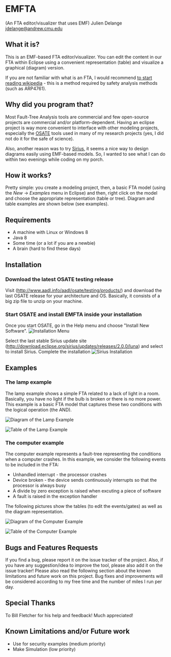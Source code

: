 # EMFTA
(An FTA editor/visualizer that uses EMF)
                             Julien Delange <jdelange@andrew.cmu.edu>

## What it is?
This is an EMF-based FTA editor/visualizer. You can edit the content
in our FTA within Eclipse using a convenient representation (table)
and visualize a graphical (diagram) version.

If you are not familiar with what is an FTA, I would recommend
[to start reading wikipedia](http://en.wikipedia.org/wiki/Fault_tree_analysis) - this
is a method required by safety analysis methods (such as ARP4761).


## Why did you program that?
Most Fault-Tree Analysis tools are commercial and few open-source projects
are commercial and/or platform-dependent. Having an eclipse project
is way more convenient to interface with other modeling projects, 
especially the [OSATE](https://github.com/osate) tools used in many
of my research projects (yes, I did not do it for the safe of science).

Also, another reason was to try [Sirius](https://www.eclipse.org/sirius/), it
seems a nice way to design diagrams easily using EMF-based models. So, I wanted
to see what I can do within two evenings while coding on my porch.


## How it works?
Pretty simple: you create a modeling project, then, a basic FTA model
(using the *New* -> *Examples* menu in Eclipse) and then, right click
on the model and choose the appropriate representation (table
or tree). Diagram and table examples are shown below (see examples).

## Requirements
* A machine with Linux or Windows 8
* Java 8
* Some time (or a lot if you are a newbie)
* A brain (hard to find these days)


## Installation
### Download the latest OSATE testing release 
Visit (http://www.aadl.info/aadl/osate/testing/products/) and download
the last OSATE release for your architecture and OS. Basically,
it consists of a big zip file to unzip on your machine.

### Start OSATE and install EMFTA inside your installation
Once you start OSATE, go in the Help menu and choose "Install New Software".
![Installation Menu](https://github.com/juli1/emfta/raw/master/master/doc/pics/sirius-install.png "Installation Menu")

Select the last stable Sirius update site (http://download.eclipse.org/sirius/updates/releases/2.0.0/luna) and select to install Sirius.
Complete the installation
![Sirius Installation](https://github.com/juli1/emfta/raw/master/master/doc/pics/sirius-install-selection.png "Installation of Sirius")




## Examples

### The lamp example
The lamp example shows a simple FTA related to a lack of light
in a room. Basically, you have no light if the bulb is broken
or there is no more power. This example is a basic FTA model
that captures these two conditions with the logical operation (the AND).


![Diagram of the Lamp Example](https://github.com/juli1/emfta/raw/master/example.emfta/imgs/example1-diagram.png "Diagram of the lamp example")


![Table of the Lamp Example](https://github.com/juli1/emfta/raw/master/example.emfta/imgs/example1-table.png "Table for editing the Gates/Events of the lamp example")


### The computer example
The computer example represents a fault-tree representing
the conditions when a computer crashes. In this
example, we consider the following events to be included in the FTA:
* Unhandled interrupt - the processor crashes
* Device broken - the device sends continuously interrupts so that the processor is always busy
* A divide by zero exception is raised when excuting a piece of software
* A fault is raised in the exception handler

The following pictures show the tables (to edit the events/gates) as well as the diagram representation.

![Diagram of the Computer Example](https://github.com/juli1/emfta/raw/master/example.emfta/imgs/example2-diagram.png "Diagram of the computer example")

![Table of the Computer Example](https://github.com/juli1/emfta/raw/master/example.emfta/imgs/example2-table.png "Table for editing the Gates/Events of the computer example")

## Bugs and Features Requests
If you find a bug, please report it on the issue tracker of the project.
Also, if you have any suggestion/idea to improve the tool, please also add it
on the issue tracker! Please also read the following section about the known
limitations and future work on this project. Bug fixes and improvements
will be considered according to my free time and the number of miles I run per day.

## Special Thanks
To Bill Fletcher for his help and feedback! Much appreciated!

## Known Limitations and/or Future work
* Use for security examples (medium priority)
* Make Simulation (low priority)
